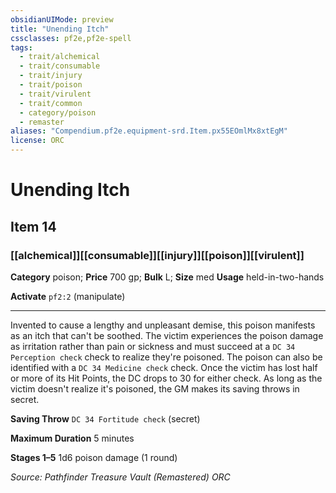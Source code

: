 ```yaml
---
obsidianUIMode: preview
title: "Unending Itch"
cssclasses: pf2e,pf2e-spell
tags:
  - trait/alchemical
  - trait/consumable
  - trait/injury
  - trait/poison
  - trait/virulent
  - trait/common
  - category/poison
  - remaster
aliases: "Compendium.pf2e.equipment-srd.Item.px55EOmlMx8xtEgM"
license: ORC
---
```

# Unending Itch
## Item 14
### [[alchemical]][[consumable]][[injury]][[poison]][[virulent]]

**Category** poison; 
**Price** 700 gp; 
**Bulk** L; **Size** med
**Usage** held-in-two-hands

**Activate** `pf2:2` (manipulate)

* * *

Invented to cause a lengthy and unpleasant demise, this poison manifests as an itch that can't be soothed. The victim experiences the poison damage as irritation rather than pain or sickness and must succeed at a `DC 34 Perception check` check to realize they're poisoned. The poison can also be identified with a `DC 34 Medicine check` check. Once the victim has lost half or more of its Hit Points, the DC drops to 30 for either check. As long as the victim doesn't realize it's poisoned, the GM makes its saving throws in secret.

**Saving Throw** `DC 34 Fortitude check` (secret)

**Maximum Duration** 5 minutes

**Stages 1–5** 1d6 poison damage (1 round)

*Source: Pathfinder Treasure Vault (Remastered)*
*ORC*